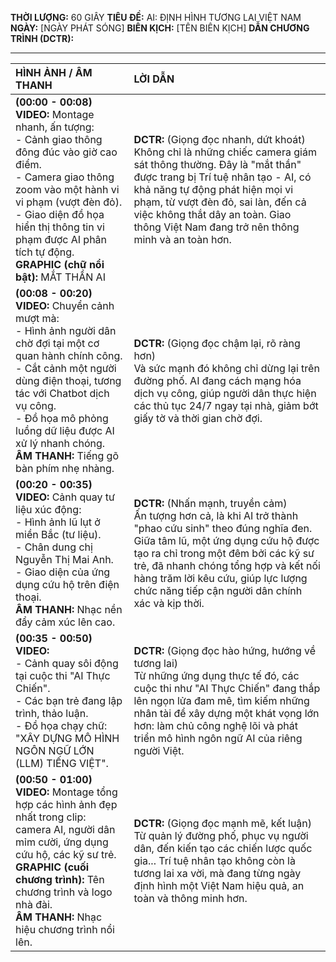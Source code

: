 **THỜI LƯỢNG:** 60 GIÂY
**TIÊU ĐỀ:** AI: ĐỊNH HÌNH TƯƠNG LAI VIỆT NAM
**NGÀY:** [NGÀY PHÁT SÓNG]
**BIÊN KỊCH:** [TÊN BIÊN KỊCH]
**DẪN CHƯƠNG TRÌNH (DCTR):**

---

| HÌNH ẢNH / ÂM THANH | LỜI DẪN |
| :--- | :--- |
| **(00:00 - 00:08)**<br>**VIDEO:** Montage nhanh, ấn tượng: <br>- Cảnh giao thông đông đúc vào giờ cao điểm.<br>- Camera giao thông zoom vào một hành vi vi phạm (vượt đèn đỏ).<br>- Giao diện đồ họa hiển thị thông tin vi phạm được AI phân tích tự động.<br>**GRAPHIC (chữ nổi bật):** MẮT THẦN AI | **DCTR:** (Giọng đọc nhanh, dứt khoát)<br>Không chỉ là những chiếc camera giám sát thông thường. Đây là "mắt thần" được trang bị Trí tuệ nhân tạo - AI, có khả năng tự động phát hiện mọi vi phạm, từ vượt đèn đỏ, sai làn, đến cả việc không thắt dây an toàn. Giao thông Việt Nam đang trở nên thông minh và an toàn hơn. |
| **(00:08 - 00:20)**<br>**VIDEO:** Chuyển cảnh mượt mà:<br>- Hình ảnh người dân chờ đợi tại một cơ quan hành chính công.<br>- Cắt cảnh một người dùng điện thoại, tương tác với Chatbot dịch vụ công.<br>- Đồ họa mô phỏng luồng dữ liệu được AI xử lý nhanh chóng.<br>**ÂM THANH:** Tiếng gõ bàn phím nhẹ nhàng. | **DCTR:** (Giọng đọc chậm lại, rõ ràng hơn)<br>Và sức mạnh đó không chỉ dừng lại trên đường phố. AI đang cách mạng hóa dịch vụ công, giúp người dân thực hiện các thủ tục 24/7 ngay tại nhà, giảm bớt giấy tờ và thời gian chờ đợi. |
| **(00:20 - 00:35)**<br>**VIDEO:** Cảnh quay tư liệu xúc động:<br>- Hình ảnh lũ lụt ở miền Bắc (tư liệu).<br>- Chân dung chị Nguyễn Thị Mai Anh.<br>- Giao diện của ứng dụng cứu hộ trên điện thoại.<br>**ÂM THANH:** Nhạc nền đẩy cảm xúc lên cao. | **DCTR:** (Nhấn mạnh, truyền cảm)<br>Ấn tượng hơn cả, là khi AI trở thành "phao cứu sinh" theo đúng nghĩa đen. Giữa tâm lũ, một ứng dụng cứu hộ được tạo ra chỉ trong một đêm bởi các kỹ sư trẻ, đã nhanh chóng tổng hợp và kết nối hàng trăm lời kêu cứu, giúp lực lượng chức năng tiếp cận người dân chính xác và kịp thời. |
| **(00:35 - 00:50)**<br>**VIDEO:** <br>- Cảnh quay sôi động tại cuộc thi "AI Thực Chiến".<br>- Các bạn trẻ đang lập trình, thảo luận.<br>- Đồ họa chạy chữ: "XÂY DỰNG MÔ HÌNH NGÔN NGỮ LỚN (LLM) TIẾNG VIỆT". | **DCTR:** (Giọng đọc hào hứng, hướng về tương lai)<br>Từ những ứng dụng thực tế đó, các cuộc thi như "AI Thực Chiến" đang thắp lên ngọn lửa đam mê, tìm kiếm những nhân tài để xây dựng một khát vọng lớn hơn: làm chủ công nghệ lõi và phát triển mô hình ngôn ngữ AI của riêng người Việt. |
| **(00:50 - 01:00)**<br>**VIDEO:** Montage tổng hợp các hình ảnh đẹp nhất trong clip: camera AI, người dân mỉm cười, ứng dụng cứu hộ, các kỹ sư trẻ.<br>**GRAPHIC (cuối chương trình):** Tên chương trình và logo nhà đài. <br>**ÂM THANH:** Nhạc hiệu chương trình nổi lên. | **DCTR:** (Giọng đọc mạnh mẽ, kết luận)<br>Từ quản lý đường phố, phục vụ người dân, đến kiến tạo các chiến lược quốc gia... Trí tuệ nhân tạo không còn là tương lai xa vời, mà đang từng ngày định hình một Việt Nam hiệu quả, an toàn và thông minh hơn. |